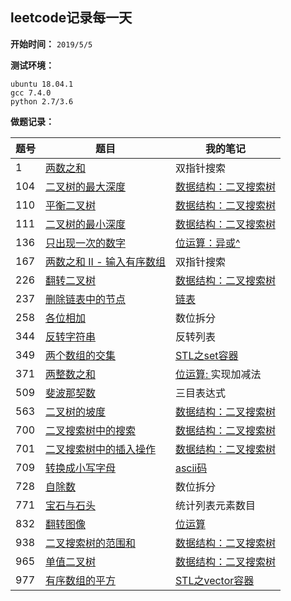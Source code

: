 ﻿## leetcode记录每一天

**开始时间：** 
`2019/5/5`

**测试环境：**
```shell
ubuntu 18.04.1  
gcc 7.4.0  
python 2.7/3.6
```

**做题记录：**

|题号 |题目  |我的笔记  | 
|--|----|-----|
|1|[两数之和](https://github.com/593413198/leetcode/tree/master/1)|双指针搜索|
|104|[二叉树的最大深度](https://github.com/593413198/leetcode/tree/master/104)|[数据结构：二叉搜索树](https://blog.csdn.net/luhao19980909/article/details/89931636)|
|110|[平衡二叉树](https://github.com/593413198/leetcode/tree/master/110)|[数据结构：二叉搜索树](https://blog.csdn.net/luhao19980909/article/details/89931636)|
|111|[二叉树的最小深度](https://github.com/593413198/leetcode/tree/master/111)|[数据结构：二叉搜索树](https://blog.csdn.net/luhao19980909/article/details/89931636)|
|136|[只出现一次的数字](https://github.com/593413198/leetcode/tree/master/136)|[位运算：异或^](https://blog.csdn.net/luhao19980909/article/details/89925491)|
|167|[两数之和 II - 输入有序数组](https://github.com/593413198/leetcode/tree/master/167)|双指针搜索|
|226|[翻转二叉树](https://github.com/593413198/leetcode/tree/master/226)|[数据结构：二叉搜索树](https://blog.csdn.net/luhao19980909/article/details/89931636)|
|237|[删除链表中的节点](https://github.com/593413198/leetcode/tree/master/237)|[链表](https://github.com/593413198/Algorithm/tree/master/DataStructure)|
|258|[各位相加](https://github.com/593413198/leetcode/tree/master/258)|数位拆分|
|344| [反转字符串](https://github.com/593413198/leetcode/tree/master/344)|反转列表 |
|349|[两个数组的交集](https://github.com/593413198/leetcode/tree/master/349)    | [STL之set容器](https://blog.csdn.net/luhao19980909/article/details/89913486)|
|371|[两整数之和](https://github.com/593413198/leetcode/tree/master/371)|[位运算: ](https://blog.csdn.net/luhao19980909/article/details/89925491) 实现加减法
|509|[斐波那契数](https://github.com/593413198/leetcode/tree/master/509)|三目表达式|
|563|[二叉树的坡度](https://github.com/593413198/leetcode/tree/master/563)|[数据结构：二叉搜索树](https://blog.csdn.net/luhao19980909/article/details/89931636)|
|700|[二叉搜索树中的搜索](https://github.com/593413198/leetcode/tree/master/700)|[数据结构：二叉搜索树](https://blog.csdn.net/luhao19980909/article/details/89931636)|
|701|[二叉搜索树中的插入操作](https://github.com/593413198/leetcode/tree/master/701)|[数据结构：二叉搜索树](https://blog.csdn.net/luhao19980909/article/details/89931636)|
|709|[转换成小写字母](https://github.com/593413198/leetcode/tree/master/709)|[ascii码](http://ascii.911cha.com/)|
|728|[自除数](https://github.com/593413198/leetcode/tree/master/728) | 数位拆分 |
|771|[宝石与石头](https://github.com/593413198/leetcode/tree/master/771)|统计列表元素数目|
|832|[翻转图像](https://github.com/593413198/leetcode/tree/master/832)|[位运算](https://blog.csdn.net/luhao19980909/article/details/89925491)|
|938|[二叉搜索树的范围和](https://github.com/593413198/leetcode/tree/master/938)|[数据结构：二叉搜索树](https://blog.csdn.net/luhao19980909/article/details/89931636)|
|965|[单值二叉树](https://github.com/593413198/leetcode/tree/master/965)|[数据结构：二叉搜索树](https://blog.csdn.net/luhao19980909/article/details/89931636)|
|977|[有序数组的平方](https://github.com/593413198/leetcode/tree/master/977)|[STL之vector容器](https://blog.csdn.net/luhao19980909/article/details/89884585)|
